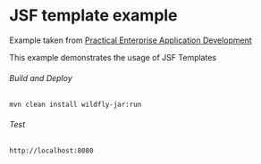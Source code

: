 JSF template example
=====================================
Example taken from [Practical Enterprise Application Development](http://www.itbuzzpress.com/ebooks/java-ee-7-development-on-wildfly.html)

This example demonstrates the usage of JSF Templates

###### Build and Deploy
```shell
mvn clean install wildfly-jar:run
```

###### Test
```shell
http://localhost:8080
```